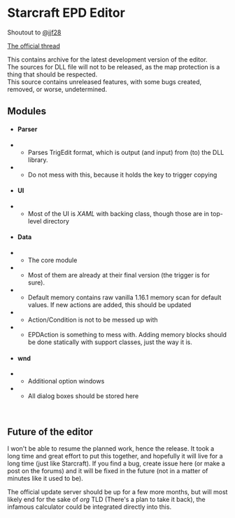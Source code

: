 # Starcraft EPD Editor
Shoutout to [@jjf28](https://github.com/jjf28) 

[The official thread](http://www.staredit.net/topic/17518/)

This contains archive for the latest development version of the editor.<br />
The sources for DLL file will not to be released, as the map protection is a thing that should be respected.<br />
This source contains unreleased features, with some bugs created, removed, or worse, undetermined.


## Modules
* #### Parser
* * Parses TrigEdit format, which is output (and input) from (to) the DLL library.
* * Do not mess with this, because it holds the key to trigger copying
* #### UI
* * Most of the UI is *XAML* with backing class, though those are in top-level directory
* #### Data
* * The core module
* * Most of them are already at their final version (the trigger is for sure). 
* * Default memory contains raw vanilla 1.16.1 memory scan for default values. If new actions are added, this should be updated
* * Action/Condition is not to be messed up with
* * EPDAction is something to mess with. Adding memory blocks should be done statically with support classes, just the way it is.
* #### wnd
* * Additional option windows
* * All dialog boxes should be stored here

<br />

## Future of the editor 
I won't be able to resume the planned work, hence the release. It took a long time and great effort to put this together, and hopefully it will live for a long time (just like Starcraft). If you find a bug, create issue here (or make a post on the forums) and it will be fixed in the future (not in a matter of minutes like it used to be). 

The official update server should be up for a few more months, but will most likely end for the sake of *org* TLD (There's a plan to take it back), the infamous calculator could be integrated directly into this.
